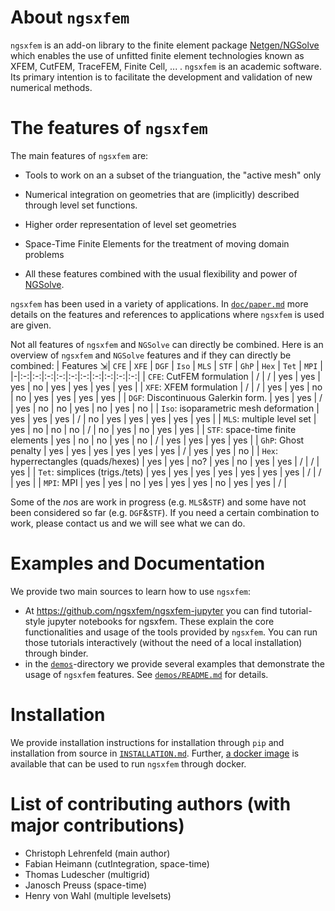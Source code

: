 # About `ngsxfem`

`ngsxfem` is an add-on library to the finite element package [Netgen/NGSolve](https://ngsolve.org) which enables the use of unfitted finite element technologies known as XFEM, CutFEM, TraceFEM, Finite Cell, ... . `ngsxfem` is an academic software. Its primary intention is to facilitate the development and validation of new numerical methods.

# The features of `ngsxfem`

The main features of `ngsxfem` are:

* Tools to work on an a subset of the trianguation, the \"active mesh\" only

* Numerical integration on geometries that are (implicitly) described through level set functions.

* Higher order representation of level set geometries

* Space-Time Finite Elements for the treatment of moving domain problems

* All these features combined with the usual flexibility and power of [NGSolve](https://ngsolve.org).

`ngsxfem` has been used in a variety of applications. In [`doc/paper.md`](doc/paper.md) more details on the features and references to applications where `ngsxfem` is used are given.

Not all features of `ngsxfem` and `NGSolve` can directly be combined. Here is an overview of `ngsxfem` and `NGSolve` features and if they can directly be combined:
| Features ⇲| `CFE` | `XFE` | `DGF` | `Iso` | `MLS` | `STF` | `GhP` | `Hex` | `Tet` | `MPI` |
|-|:-:|:-:|:-:|:-:|:-:|:-:|:-:|:-:|:-:|:-:|
| `CFE`: CutFEM formulation | / | / | yes | yes | yes | no | yes | yes | yes | yes |
| `XFE`: XFEM formulation | / | / | yes | yes | no | no | yes | yes | yes | yes |
| `DGF`: Discontinuous Galerkin form. | yes | yes | / | yes | no | no | yes | no | yes | no |
| `Iso`: isoparametric mesh deformation | yes | yes | yes | / | no | yes | yes | yes | yes | yes |
| `MLS`: multiple level set | yes | no | no | no | / | no | yes | no | yes | yes |
| `STF`: space-time finite elements | yes | no | no | yes | no | / | yes | yes | yes | yes |
| `GhP`: Ghost penalty | yes | yes | yes | yes | yes | yes | / | yes | yes | no |
| `Hex`: hyperrectangles (quads/hexes) | yes | yes | no? | yes | no | yes | yes | / | / | yes |
| `Tet`: simplices (trigs./tets) | yes | yes | yes | yes | yes | yes | yes | / | / | yes |
| `MPI`: MPI | yes | yes | no | yes | yes | yes | no | yes | yes | / |

Some of the *no*s are work in progress (e.g. `MLS`&`STF`) and some have not been considered so far (e.g. `DGF`&`STF`). If you need a certain combination to work, please contact us and we will see what we can do. 

# Examples and Documentation

We provide two main sources to learn how to use `ngsxfem`:
 * At <https://github.com/ngsxfem/ngsxfem-jupyter> you can find tutorial-style jupyter notebooks for ngsxfem. These explain the core functionalities and usage of the tools provided by `ngsxfem`. You can run those tutorials interactively (without the need of a local installation) through binder. 
 * in the [`demos`](./demos)-directory we provide several examples that demonstrate the usage of `ngsxfem` features. See [`demos/README.md`](demos/README.md) for details.

 # Installation
 We provide installation instructions for installation through `pip` and installation from source in [`INSTALLATION.md`](INSTALLATION.md). Further, [a docker image](https://hub.docker.com/r/schruste/ngsxfem) is available that can be used to run `ngsxfem` through docker.

 # List of contributing authors (with major contributions)

-   Christoph Lehrenfeld (main author)
-   Fabian Heimann (cutIntegration, space-time)
-   Thomas Ludescher (multigrid)
-   Janosch Preuss (space-time)
-   Henry von Wahl (multiple levelsets)
